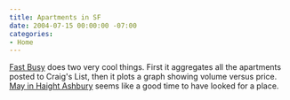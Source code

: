 ```yaml
---
title: Apartments in SF
date: 2004-07-15 00:00:00 -07:00
categories:
- Home
---
```


<p>
<a href="http://www.fastbusy.com/">Fast Busy</a> does two very cool things. First it aggregates all the apartments posted to Craig's List, then it plots a graph showing volume versus price. <a href="http://www.fastbusy.com/aptdetail.php?location=haight%20ashbury&size=1">May in Haight Ashbury</a> seems like a good time to have looked for a place.
</p>
